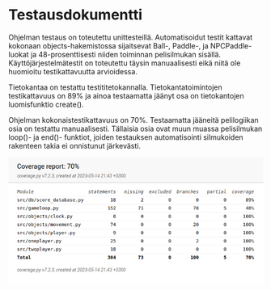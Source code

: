 # Testausdokumentti

Ohjelman testaus on toteutettu unittesteillä. Automatisoidut testit kattavat kokonaan objects-hakemistossa sijaitsevat
Ball-, Paddle-, ja NPCPaddle-luokat ja 48-prosenttisesti niiden toiminnan pelisilmukan sisällä. 
Käyttöjärjestelmätestit on toteutettu täysin manuaalisesti eikä niitä ole huomioitu testikattavuutta arvioidessa. 

Tietokantaa on testattu testititetokannalla. Tietokantatoimintojen testikattavuus on 89% ja ainoa testaamatta jäänyt
osa on tietokantojen luomisfunktio create().

Ohjelman kokonaistestikattavuus on 70%. Testaamatta jääneitä pelilogiikan osia on testattu manuaalisesti. Tällaisia osia
ovat muun muassa pelisilmukan loop()- ja end()- funktiot, joiden testauksen automatisointi silmukoiden rakenteen takia ei
onnistunut järkevästi.


![](./kuvat/testikattavuus.png)
